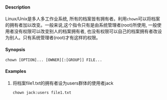 #### Description

Linux/Unix是多⼈多工作业系统, 所有的档案皆有拥有者。利用`chown`可以将档案的拥有者加以改变。一般来说,这个指令只有是由系统管理者(root)所使⽤, 一般使用者没有权限可以改变别人的档案拥有者, 也没有权限可以自己的档案拥有者改设为别人。只有系统管理者(root)才有这样的权限。

#### Synopsis

`chown [OPTION]... [OWNER][:[GROUP]] FILE...`

#### Examples

1. 将档案file1.txt的拥有者设为users群体的使⽤者jack

    `chown jack:users file1.txt`
